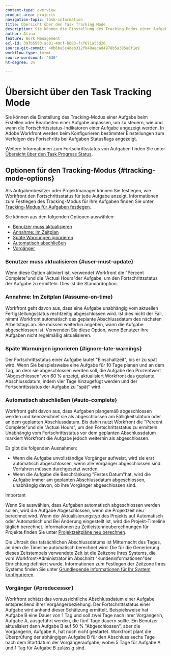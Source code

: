 ```yaml
---
content-type: overview
product-area: projects
navigation-topic: task-information
title: Übersicht über den Task Tracking Mode
description: Sie können die Einstellung des Tracking-Modus einer Aufgabe beim Erstellen oder Bearbeiten einer Aufgabe anpassen, um zu steuern, wie und wann die Fortschrittsstatus-Indikatoren einer Aufgabe angezeigt werden. In Adobe Workfront werden beim Konfigurieren bestimmter Einstellungen zum Verfolgen des Fortschritts bei Aufgaben Statusflags angezeigt.
author: Alina
feature: Work Management
exl-id: 397b5593-ac01-40cf-b683-fcf671a53d26
source-git-commit: 40b6ba5c4deb312fb40aecad4978b5a385e0f1e9
workflow-type: tm+mt
source-wordcount: '630'
ht-degree: 3%

---
```


# Übersicht über den Task Tracking Mode

Sie können die Einstellung des Tracking-Modus einer Aufgabe beim Erstellen oder Bearbeiten einer Aufgabe anpassen, um zu steuern, wie und wann die Fortschrittsstatus-Indikatoren einer Aufgabe angezeigt werden. In Adobe Workfront werden beim Konfigurieren bestimmter Einstellungen zum Verfolgen des Fortschritts bei Aufgaben Statusflags angezeigt.

Weitere Informationen zum Fortschrittsstatus von Aufgaben finden Sie unter [Übersicht über den Task Progress Status](../../../manage-work/tasks/task-information/task-progress-status.md).

<!--
<div data-mc-conditions="QuicksilverOrClassic.Draft mode">
<h2>Set Tracking Mode for tasks</h2>
<p>(NOTE: drafted, because we created a new article and linked it below. Left this article as a "Overview" article only.) </p>
<p>To set the tracking mode:</p>
<ol>
<li value="1">Go to the task you want to set the tracking mode for.</li>
<li value="2"> <p data-mc-conditions="QuicksilverOrClassic.Quicksilver">Click the <strong>More</strong> icon <img src="assets/qs-more-icon-on-an-object.png">next to the name of the task, then click&nbsp;<strong>Edit</strong>.</p> <p>The Edit Task dialog box opens. </p> </li>
<li value="3"> <p>In the&nbsp;<strong>Settings</strong> section, use the&nbsp;<strong>Tracking Mode</strong> drop-down menu to select the Tracking Mode for the task.</p> <p>For more information about the tracking mode options, see the <a href="#tracking-mode-options" class="MCXref xref" xrefformat="{para}">Tracking Mode options</a> section in this article. </p> </li>
<li value="4">Click&nbsp;<strong>Save Changes.</strong></li>
</ol>
</div>
-->

## Optionen für den Tracking-Modus {#tracking-mode-options}

Als Aufgabenbesitzer oder Projektmanager können Sie festlegen, wie Workfront den Fortschrittsstatus für jede Aufgabe anzeigt. Informationen zum Festlegen des Tracking-Modus für Ihre Aufgaben finden Sie unter [Tracking-Modus für Aufgaben festlegen](../../../manage-work/tasks/task-information/set-tracking-mode-for-tasks.md).

Sie können aus den folgenden Optionen auswählen:

* [Benutzer muss aktualisieren](#user-must-update)
* [Annahme: Im Zeitplan](#assume-on-time)
* [Späte Warnungen ignorieren](#ignore-late-warnings)
* [Automatisch abschließen](#auto-complete)
* [Vorgänger](#predecessor)

### Benutzer muss aktualisieren {#user-must-update}

Wenn diese Option aktiviert ist, verwendet Workfront die &quot;Percent Complete&quot;und die &quot;Actual Hours&quot;der Aufgabe, um den Fortschrittsstatus der Aufgabe zu ermitteln. Dies ist die Standardoption.

### Annahme: Im Zeitplan {#assume-on-time}

Workfront geht davon aus, dass eine Aufgabe unabhängig vom aktuellen Fertigstellungsstatus rechtzeitig abgeschlossen wird. Ist dies nicht der Fall, nimmt Workfront automatisch das geplante Abschlussdatum des nächsten Arbeitstags an. Sie müssen weiterhin angeben, wann die Aufgabe abgeschlossen ist. Verwenden Sie diese Option, wenn Benutzer ihre Aufgaben nicht regelmäßig aktualisieren.

### Späte Warnungen ignorieren {#ignore-late-warnings}

Der Fortschrittsstatus einer Aufgabe lautet &quot;Einschaltzeit&quot;, bis er zu spät wird. Wenn Sie beispielsweise eine Aufgabe für 10 Tage planen und an dem Tag, an dem sie abgeschlossen werden soll, die Aufgabe den Prozentwert &quot;Abgeschlossen&quot;von 60 % anzeigt, aktualisiert Workfront das geplante Abschlussdatum, indem vier Tage hinzugefügt werden und der Fortschrittsstatus der Aufgabe zu &quot;spät&quot; wird.

### Automatisch abschließen {#auto-complete}

Workfront geht davon aus, dass Aufgaben plangemäß abgeschlossen werden und kennzeichnet sie als abgeschlossen am Fälligkeitsdatum oder an dem geplanten Abschlussdatum. Bis dahin nutzt Workfront die &quot;Percent Complete&quot;und die &quot;Actual Hours&quot;, um den Fortschrittsstatus zu ermitteln. Unabhängig vom Fortschrittsstatus vor dem geplanten Abschlussdatum markiert Workfront die Aufgabe jedoch weiterhin als abgeschlossen.

Es gibt die folgenden Ausnahmen:

* Wenn die Aufgabe unvollständige Vorgänger aufweist, wird sie erst automatisch abgeschlossen, wenn alle Vorgänger abgeschlossen sind. Vorfahren müssen durchgesetzt werden.
* Wenn die Aufgabe die Beschränkung &quot;Festes Datum&quot;hat, wird die Aufgabe immer am geplanten Abschlussdatum abgeschlossen, unabhängig davon, ob ihre Vorgänger abgeschlossen sind.

>[!IMPORTANT]
>
>Wenn Sie auswählen, dass Aufgaben automatisch abgeschlossen werden sollen, wird die Aufgabe Abgeschlossen, wenn die Projektzeit neu berechnet wird. Wenn der Aktualisierungstyp des Projekts auf Automatisch oder Automatisch und Bei Änderung eingestellt ist, wird die Projekt-Timeline täglich berechnet. Informationen zu Zeitleistenneuberechnungen für Projekte finden Sie unter [Projektzeitpläne neu berechnen](../../../manage-work/projects/manage-projects/recalculate-project-timeline.md).
>
>Die Uhrzeit des tatsächlichen Abschlussdatums ist Mitternacht des Tages, an dem die Timeline automatisch berechnet wird. Die für die Generierung dieses Zeitstempels verwendete Zeit ist die Zeitzone Ihres Systems, die vom Workfront-Administrator im Abschnitt &quot;Kundeninformationen&quot;der Einrichtung definiert wurde. Informationen zum Festlegen der Zeitzone Ihres Systems finden Sie unter [Grundlegende Informationen für Ihr System konfigurieren](../../../administration-and-setup/get-started-wf-administration/configure-basic-info.md).

### Vorgänger {#predecessor}

Workfront schätzt das voraussichtliche Abschlussdatum einer Aufgabe entsprechend ihrer Vorgängerbeziehung. Der Fortschrittsstatus einer Aufgabe wird anhand dieser Schätzung ermittelt. Beispielsweise hat Aufgabe B eine Dauer von 1 Tag und soll zwei Tage nach ihrer Vorgängerin, Aufgabe A, ausgeführt werden, die fünf Tage dauern sollte. Ein Benutzer aktualisiert dann Aufgabe B auf 50 % &quot;Abgeschlossen&quot;, aber die Vorgängerin, Aufgabe A, hat noch nicht gestartet. Workfront plant die Überprüfung der abhängigen Aufgabe B für den Abschluss sechs Tage nach dem Startdatum der Vorgängeraufgabe, wobei 5 Tage für Aufgabe A und 1 Tag für Aufgabe B zulässig sind.
